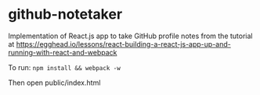 # github-notetaker

Implementation of React.js app to take GitHub profile notes from the tutorial at https://egghead.io/lessons/react-building-a-react-js-app-up-and-running-with-react-and-webpack

To run: `npm install && webpack -w`

Then open public/index.html
